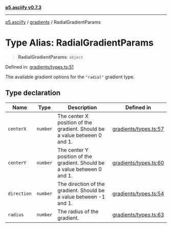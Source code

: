 [**p5.asciify v0.7.3**](../../../README.md)

***

[p5.asciify](../../../README.md) / [gradients](../README.md) / RadialGradientParams

# Type Alias: RadialGradientParams

> **RadialGradientParams**: `object`

Defined in: [gradients/types.ts:51](https://github.com/humanbydefinition/p5.asciify/blob/799e83eb3a285fe5bbb187efe84893fd58ddd933/src/lib/gradients/types.ts#L51)

The available gradient options for the `"radial"` gradient type.

## Type declaration

| Name | Type | Description | Defined in |
| ------ | ------ | ------ | ------ |
| <a id="centerx"></a> `centerX` | `number` | The center X position of the gradient. Should be a value between 0 and 1. | [gradients/types.ts:57](https://github.com/humanbydefinition/p5.asciify/blob/799e83eb3a285fe5bbb187efe84893fd58ddd933/src/lib/gradients/types.ts#L57) |
| <a id="centery"></a> `centerY` | `number` | The center Y position of the gradient. Should be a value between 0 and 1. | [gradients/types.ts:60](https://github.com/humanbydefinition/p5.asciify/blob/799e83eb3a285fe5bbb187efe84893fd58ddd933/src/lib/gradients/types.ts#L60) |
| <a id="direction"></a> `direction` | `number` | The direction of the gradient. Should be a value between -1 and 1. | [gradients/types.ts:54](https://github.com/humanbydefinition/p5.asciify/blob/799e83eb3a285fe5bbb187efe84893fd58ddd933/src/lib/gradients/types.ts#L54) |
| <a id="radius"></a> `radius` | `number` | The radius of the gradient. | [gradients/types.ts:63](https://github.com/humanbydefinition/p5.asciify/blob/799e83eb3a285fe5bbb187efe84893fd58ddd933/src/lib/gradients/types.ts#L63) |
